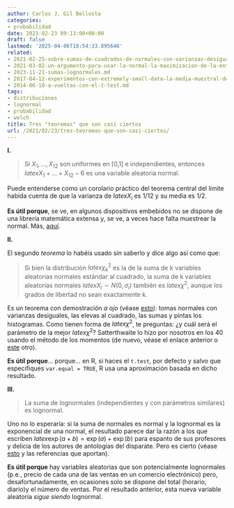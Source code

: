 ```yaml
---
author: Carlos J. Gil Bellosta
categories:
- probabilidad
date: 2021-02-23 09:13:00+00:00
draft: false
lastmod: '2025-04-06T18:54:33.895646'
related:
- 2021-02-25-sobre-sumas-de-cuadrados-de-normales-con-varianzas-desiguales.md
- 2021-03-02-un-argumento-para-usar-la-normal-la-maximizacion-de-la-entropia.md
- 2023-11-21-sumas-lognormales.md
- 2017-04-12-experimentos-con-extremely-small-data-la-media-muestral-de-pocas-betas.md
- 2014-06-10-a-vueltas-con-el-t-test.md
tags:
- distribuciones
- lognormal
- probabilidad
- welch
title: Tres "teoremas" que son casi ciertos
url: /2021/02/23/tres-teoremas-que-son-casi-ciertos/
---
```


**I.**

> Si $X_1, \dots, X_{12}$ son uniformes en [0,1] e independientes, entonces $latex X_1 + \dots + X_{12} - 6$ es una variable aleatoria normal.

Puede entenderse como un corolario práctico del teorema central del límite habida cuenta de que la varianza de $latex X_i$ es 1/12 y su media es 1/2.

**Es útil porque**, se ve, en algunos dispositivos embebidos no se dispone de una librería matemática extensa y, se ve, a veces hace falta muestrear la normal. Más, [aquí](https://www.datanalytics.com/2012/11/20/lo-normal-sumar-doce-restar-seis/).

**II.**

El segundo _teorema_ lo habéis usado sin saberlo y dice algo así como que:

>Si bien la distribución $latex \chi^2_k$ es la de la suma de k variables aleatorias normales estándar al cuadrado, la suma de k variables aleatorias normales $latex X_i \sim N(0, \sigma_i)$ también es $latex \chi^2$, aunque los grados de libertad no sean exactamente k.

Es un teorema con demostración _a ojo_ (véase [esto](https://statisticaloddsandends.wordpress.com/2020/07/03/welchs-t-test-and-the-welch-satterthwaite-equation/)): tomas normales con varianzas desiguales, las elevas al cuadrado, las sumas y pintas los histogramas. Como tienen forma de $latex \chi^2$, te preguntas: ¿y cuál será el parámetro de la mejor $latex \chi^2$? Satterthwaite lo hizo por nosotros en los 40 usando el método de los momentos (de nuevo, véase el enlace anterior o [este](https://link.springer.com/article/10.1007/BF02288586) otro).

**Es útil porque**... porque... en R, si haces el `t.test`, por defecto y salvo que especifiques `var.equal = TRUE`, R usa una aproximación basada en dicho resultado.

**III.**

> La suma de lognormales (independientes y con parámetros similares) es lognormal.

Uno no lo esperaría: si la suma de normales es normal y la lognormal es la exponencial de una normal, el resultado parece dar la razón a los que escriben $latex \exp(a+b) = \exp(a) + \exp(b)$ para espanto de sus profesores y delicia de los autores de antologías del disparate. Pero es cierto (véase [esto](https://stats.stackexchange.com/questions/238529/the-sum-of-independent-lognormal-random-variables-appears-lognormal) y las referencias que aportan).

**Es útil porque** hay variables aleatorias que son potencialmente lognormales (p.e., precio de cada una de las ventas en un comercio electrónico) pero, desafortunadamente, en ocasiones solo se dispone del total (horario, diario)y el número de ventas. Por el resultado anterior, esta nueva variable aleatoria _sigue siendo_ lognormal.